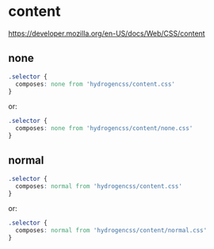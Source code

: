 # content

https://developer.mozilla.org/en-US/docs/Web/CSS/content

## none
```css
.selector {
  composes: none from 'hydrogencss/content.css'
}
```

or:
```css
.selector {
  composes: none from 'hydrogencss/content/none.css'
}
```

## normal
```css
.selector {
  composes: normal from 'hydrogencss/content.css'
}
```

or:
```css
.selector {
  composes: normal from 'hydrogencss/content/normal.css'
}
```

